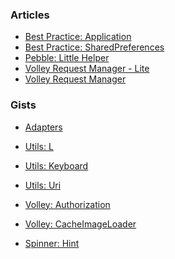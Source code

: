 ### Articles

- [Best Practice: Application][0]
- [Best Practice: SharedPreferences][1]
- [Pebble: Little Helper][2]
- [Volley Request Manager - Lite][3]
- [Volley Request Manager][4]

### Gists

- [Adapters][5]
- [Utils: L][6]
- [Utils: Keyboard][7]
- [Utils: Uri][8]
- [Volley: Authorization][9]
- [Volley: CacheImageLoader][10]
- [Spinner: Hint][11]
 

  [0]: https://github.com/yakivmospan/code-view/blob/gh-pages/articles/android/best%20practice/Best%20Practice.%20Application.md
  [1]: https://github.com/yakivmospan/code-view/blob/gh-pages/articles/android/best%20practice/Best%20Practice.%20SharedPreferences.md
  [2]: https://github.com/yakivmospan/code-view/blob/gh-pages/articles/pebble/Pebble.%20Little%20Helper.md
  [3]: https://github.com/yakivmospan/code-view/blob/gh-pages/articles/android/http/Volley%20Request%20Manager%20-%20Lite.md
  [4]: https://github.com/yakivmospan/code-view/blob/gh-pages/articles/android/http/Volley%20Request%20Manager.md
  [5]: https://github.com/yakivmospan/code-view/blob/gh-pages/gists/Adapters.md
  [6]: https://github.com/yakivmospan/code-view/blob/gh-pages/gists/Utils.%20L.md
  [7]: https://github.com/yakivmospan/code-view/blob/gh-pages/gists/Utils.%20Keyboard.md
  [8]: https://github.com/yakivmospan/code-view/blob/gh-pages/gists/Utils.%20Uri.md
  [9]: https://github.com/yakivmospan/code-view/blob/gh-pages/gists/Volley.%20Authorization.md
  [10]: https://github.com/yakivmospan/code-view/blob/gh-pages/gists/Volley.%20CacheImageLoader.md
  [11]: https://github.com/yakivmospan/code-view/blob/gh-pages/gists/Spinner.%20Hint.md
